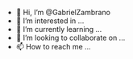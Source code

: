 - 👋 Hi, I’m @GabrielZambrano
- 👀 I’m interested in ...
- 🌱 I’m currently learning ...
- 💞️ I’m looking to collaborate on ...
- 📫 How to reach me ...

<!---
GabrielZambrano/GabrielZambrano is a ✨ special ✨ repository because its `README.md` (this file) appears on your GitHub profile.
You can click the Preview link to take a look at your changes.
--->
